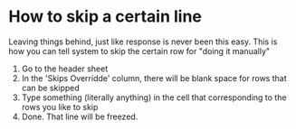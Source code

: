 # How to skip a certain line

Leaving things behind, just like response is never been this easy. This is how you can tell system to skip the certain row for "doing it manually"

1. Go to the header sheet
2. In the 'Skips Overridde' column, there will be blank space for rows that can be skipped 
3. Type something (literally anything) in the cell that corresponding to the rows you like to skip
4. Done. That line will be freezed.